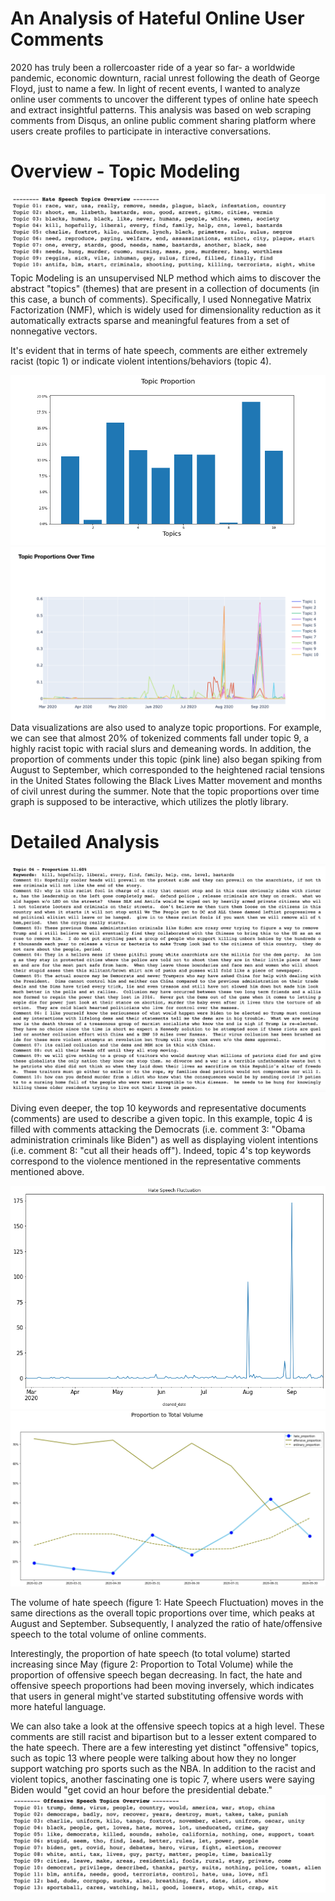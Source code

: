 
# An Analysis of Hateful Online User Comments
2020 has truly been a rollercoaster ride of a year so far- a worldwide pandemic, economic downturn, racial unrest following the death of George Floyd, just to name a few. In light of recent events, I wanted to analyze online user comments to uncover the different types of online hate speech and extract insightful patterns. This analysis was based on web scraping comments from Disqus, an online public comment sharing platform where users create profiles to participate in interactive conversations. 

# Overview - Topic Modeling
![hate_overview](images/hate_overview.png)
Topic Modeling is an unsupervised NLP method which aims to discover the abstract "topics" (themes) that are present in a collection of documents (in this case, a bunch of comments). Specifically, I used Nonnegative Matrix Factorization (NMF), which is widely used for dimensionality reduction as it automatically extracts sparse and meaningful features from a set of nonnegative vectors. 

It's evident that in terms of hate speech, comments are either extremely racist (topic 1) or indicate violent intentions/behaviors (topic 4). 

![proportion_bargraph](images/proportion_bargraph.png)
![proportions_overtime](images/proportions_overtime.png)
Data visualizations are also used to analyze topic proportions. For example, we can see that almost 20% of tokenized comments fall under topic 9, a highly racist topic with racial slurs and demeaning words. In addition, the proportion of comments under this topic (pink line) also began spiking from August to September, which corresponded to the heightened racial tensions in the United States following the Black Lives Matter movement and months of civil unrest during the summer. Note that the topic proportions over time graph is supposed to be interactive, which utilizes the plotly library. 

# Detailed Analysis 
![example_topic](images/example_topic.png)

Diving even deeper, the top 10 keywords and representative documents (comments) are used to describe a given topic. In this example, topic 4 is filled with comments attacking the Democrats (i.e. comment 3: "Obama administration criminals like Biden") as well as displaying violent intentions (i.e. comment 8: "cut all their heads off"). Indeed, topic 4's top keywords correspond to the violence mentioned in the representative comments mentioned above.

![hate_fluctuation](images/hate_fluctuation.png)
![proportion_to_total](images/proportion_to_total.png)

The volume of hate speech (figure 1: Hate Speech Fluctuation) moves in the same directions as the overall topic proportions over time, which peaks at August and September. Subsequently, I analyzed the ratio of hate/offensive speech to the total volume of online comments.

Interestingly, the proportion of hate speech (to total volume) started increasing since May (figure 2: Proportion to Total Volume) while the proportion of offensive speech began decreasing. In fact, the hate and offensive speech proportions had been moving inversely, which indicates that users in general might've started substituting offensive words with more hateful language.

We can also take a look at the offensive speech topics at a high level. These comments are still racist and bipartison but to a lesser extent compared to the hate speech. There are a few interesting yet distinct "offensive" topics, such as topic 13 where people were talking about how they no longer support watching pro sports such as the NBA. In addition to the racist and violent topics, another fascinating one is topic 7, where users were saying Biden would "get covid an hour before the presidential debate." 
![offensive_overview](images/offensive_overview.png)
